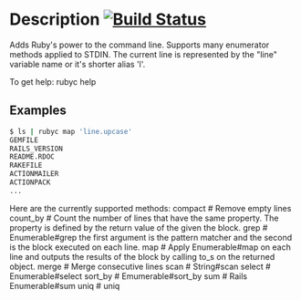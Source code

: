 # Description [![Build Status](https://secure.travis-ci.org/martinos/rubyc.png?branch=master)](http://travis-ci.org/martinos/rubyc)
Adds Ruby's power to the command line.
Supports many enumerator methods applied to STDIN. The current line is represented by the "line" variable name or it's shorter alias 'l'.

To get help:
  rubyc help

## Examples
``` bash
$ ls | rubyc map 'line.upcase'
GEMFILE
RAILS_VERSION
README.RDOC
RAKEFILE
ACTIONMAILER
ACTIONPACK
...
```
Here are the currently supported methods:
  compact      # Remove empty lines
  count_by     # Count the number of lines that have the same property. The property is defined by the return value of the given the block.
  grep         # Enumerable#grep the first argument is the pattern matcher and the second is the block executed on each line.
  map          # Apply Enumerable#map on each line and outputs the results of the block by calling to_s on the returned object.
  merge        # Merge consecutive lines
  scan         # String#scan
  select       # Enumerable#select
  sort_by      # Emumerable#sort_by
  sum          # Rails Enumerable#sum
  uniq         # uniq
  
